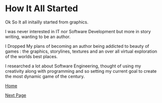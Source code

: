 # How It All Started

Ok So It all initailly started from graphics.

I was never interested in IT nor Software Development but more in story writing, wanting to be an author.

I Dropped My plans of becoming an author being addicted to beauty of games : the graphics, storylines, textures and an over all virtual exploration of the worlds best places.

I researched a lot about Software Engineering, thought of using my creativity along with programming and so setting my current goal to create the most dynamic game of the century.

[Home](https://roadside-havoc.github.io/Havoc/)

[Next Page](Havoc/lang.md)
